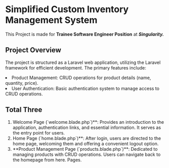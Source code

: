# Simplified Custom Inventory Management System

This Project is made for <b>Trainee Software Engineer Position</b> at <b><i>Singularity.</b></i>

## Project Overview

The project is structured as a Laravel web application, utilizing the Laravel framework for efficient development. The primary features include:

<li> Product Management: CRUD operations for product details (name, quantity, price).
<li> User Authentication: Basic authentication system to manage access to CRUD operations.

## Total Three
<ol>
<li>Welcome Page (`welcome.blade.php`)**: Provides an introduction to the application, authentication links, and essential information. It serves as the entry point for users.

<li>Home Page (`home.blade.php`)**: After login, users are directed to the home page, welcoming them and offering a convenient logout option.

<li>**Product Management Page (`products.blade.php`)**: Dedicated to managing products with CRUD operations. Users can navigate back to the homepage from here.
 Pages.
</ol>
